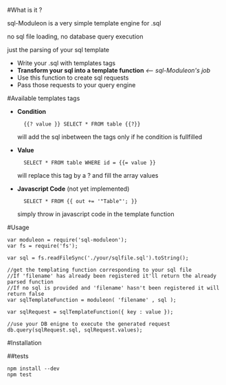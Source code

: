 #What is it ?

sql-Moduleon is a very simple template engine for .sql

no sql file loading, no database query execution

just the parsing of your sql template


- Write your .sql with templates tags
- **Transform your sql into a template function** *<-- sql-Moduleon's job*
- Use this function to create sql requests
- Pass those requests to your query engine

#Available templates tags
	
- **Condition** 

		{{? value }} SELECT * FROM table {{?}}

	will add the sql inbetween the tags only if he condition is fullfilled

- **Value**

		SELECT * FROM table WHERE id = {{= value }} 

	will replace this tag by a ? and fill the array values

- **Javascript Code** (not yet implemented)

 		SELECT * FROM {{ out += '"Table"'; }} 

 	simply throw in javascript code in the template function


#Usage

```
var moduleon = require('sql-moduleon');
var fs = require('fs');

var sql = fs.readFileSync('./your/sqlfile.sql').toString();

//get the templating function corresponding to your sql file
//If 'filename' has already been registered it'll return the already parsed function
//If no sql is provided and 'filename' hasn't been registered it will return false
var sqlTemplateFunction = moduleon( 'filename' , sql );

var sqlRequest = sqlTemplateFunction({ key : value });

//use your DB enigne to execute the generated request 
db.query(sqlRequest.sql, sqlRequest.values);
```

#Installation

##tests

```
npm install --dev
npm test
```
